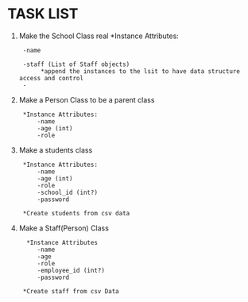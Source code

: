 # TASK LIST

1. Make the School Class real
    *Instance Attributes:
        
        -name
        
        -staff (List of Staff objects)
             *append the instances to the lsit to have data structure access and control
        -

2. Make a Person Class to be a parent class
        
        *Instance Attributes:
            -name
            -age (int)
            -role

3. Make a students class
    
        *Instance Attributes:
            -name
            -age (int)
            -role
            -school_id (int?)
            -password
        
        *Create students from csv data

4. Make a Staff(Person) Class 
    
         *Instance Attributes
            -name
            -age
            -role
            -employee_id (int?)
            -password
 
        *Create staff from csv Data